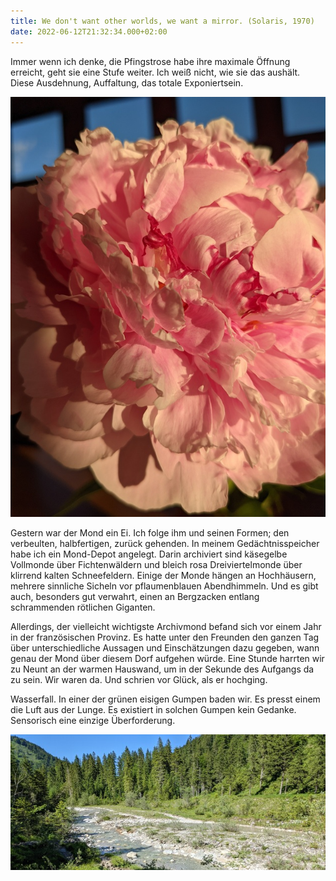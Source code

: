 ```yaml
---
title: We don't want other worlds, we want a mirror. (Solaris, 1970)
date: 2022-06-12T21:32:34.000+02:00
---
```

Immer wenn ich denke, die Pfingstrose habe ihre maximale Öffnung erreicht, geht sie eine Stufe weiter. Ich weiß nicht, wie sie das aushält. Diese Ausdehnung, Auffaltung, das totale Exponiertsein.

![](/uploads/pfingstrose-3.jpg)

Gestern war der Mond ein Ei. Ich folge ihm und seinen Formen; den verbeulten, halbfertigen, zurück gehenden. In meinem Gedächtnisspeicher habe ich ein Mond-Depot angelegt. Darin archiviert sind käsegelbe Vollmonde über Fichtenwäldern und bleich rosa Dreiviertelmonde über klirrend kalten Schneefeldern. Einige der Monde hängen an Hochhäusern, mehrere sinnliche Sicheln vor pflaumenblauen Abendhimmeln. Und es gibt auch, besonders gut verwahrt, einen an Bergzacken entlang schrammenden rötlichen Giganten.

Allerdings, der vielleicht wichtigste Archivmond befand sich vor einem Jahr in der französischen Provinz. Es hatte unter den Freunden den ganzen Tag über unterschiedliche Aussagen und Einschätzungen dazu gegeben, wann genau der Mond über diesem Dorf aufgehen würde. Eine Stunde harrten wir zu Neunt an der warmen Hauswand, um in der Sekunde des Aufgangs da zu sein. Wir waren da. Und schrien vor Glück, als er hochging.

Wasserfall. In einer der grünen eisigen Gumpen baden wir. Es presst einem die Luft aus der Lunge. Es existiert in solchen Gumpen kein Gedanke. Sensorisch eine einzige Überforderung.

![](/uploads/flusslauf-1.jpg)